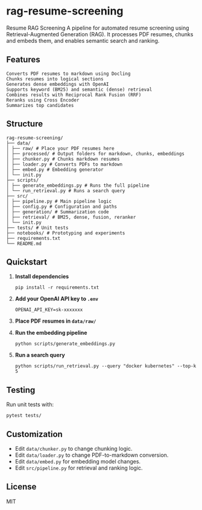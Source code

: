 # rag-resume-screening

Resume RAG Screening
A pipeline for automated resume screening using Retrieval-Augmented Generation (RAG).
It processes PDF resumes, chunks and embeds them, and enables semantic search and ranking.

## Features
    Converts PDF resumes to markdown using Docling
    Chunks resumes into logical sections
    Generates dense embeddings with OpenAI
    Supports keyword (BM25) and semantic (dense) retrieval
    Combines results with Reciprocal Rank Fusion (RRF)
    Reranks using Cross Encoder
    Summarizes top candidates
## Structure
```
rag-resume-screening/
├── data/
│ ├── raw/ # Place your PDF resumes here
│ ├── processed/ # Output folders for markdown, chunks, embeddings
│ ├── chunker.py # Chunks markdown resumes
│ ├── loader.py # Converts PDFs to markdown
│ ├── embed.py # Embedding generator
│ └── init.py
├── scripts/
│ ├── generate_embeddings.py # Runs the full pipeline
│ └── run_retrieval.py # Runs a search query
├── src/
│ ├── pipeline.py # Main pipeline logic
│ ├── config.py # Configuration and paths
│ ├── generation/ # Summarization code
│ ├── retrieval/ # BM25, dense, fusion, reranker
│ └── init.py
├── tests/ # Unit tests
├── notebooks/ # Prototyping and experiments
├── requirements.txt
└── README.md
```

## Quickstart

1. **Install dependencies**
    ```
    pip install -r requirements.txt
    ```

2. **Add your OpenAI API key to `.env`**
    ```
    OPENAI_API_KEY=sk-xxxxxxx
    ```

3. **Place PDF resumes in `data/raw/`**

4. **Run the embedding pipeline**
    ```
    python scripts/generate_embeddings.py
    ```

5. **Run a search query**
    ```
    python scripts/run_retrieval.py --query "docker kubernetes" --top-k 5
    ```

## Testing

Run unit tests with:
```
pytest tests/
```
## Customization

- Edit `data/chunker.py` to change chunking logic.
- Edit `data/loader.py` to change PDF-to-markdown conversion.
- Edit `data/embed.py` for embedding model changes.
- Edit `src/pipeline.py` for retrieval and ranking logic.

## License

MIT
